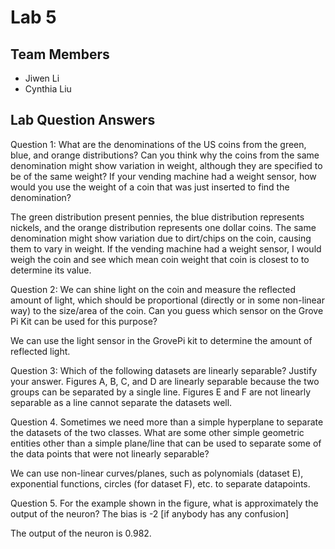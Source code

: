 # Lab 5

## Team Members
- Jiwen Li
- Cynthia Liu

## Lab Question Answers

Question 1: What are the denominations of the US coins from the green, blue, and
orange distributions? Can you think why the coins from the same denomination might show variation in
weight, although they are specified to be of the same weight? If your vending machine had a weight sensor, how would you use the weight of a coin that was just inserted to find the denomination?

The green distribution present pennies, the blue distribution represents nickels, and the orange distribution represents one dollar coins. The same denomination might show variation due to dirt/chips on the coin, causing them to vary in weight. If the vending machine had a weight sensor, I would weigh the coin and see which mean coin weight that coin is closest to to determine its value.

Question 2: We can shine light on the coin and measure the reflected amount of light,
which should be proportional (directly or in some non-linear way) to the size/area of the
coin. Can you guess which sensor on the Grove Pi Kit can be used for this purpose?

We can use the light sensor in the GrovePi kit to determine the amount of reflected light.

Question 3: Which of the following datasets are linearly separable? Justify your answer.
Figures A, B, C, and D are linearly separable because the two groups can be separated by a single line. Figures E and F are not linearly separable as a line cannot separate the datasets well.

Question 4. Sometimes we need more than a simple hyperplane to separate the
datasets of the two classes. What are some other simple geometric entities other than a
simple plane/line that can be used to separate some of the data points that were not
linearly separable?

We can use non-linear curves/planes, such as polynomials (dataset E), exponential functions, circles (for dataset F), etc. to separate datapoints.

Question 5. For the example shown in the figure, what is approximately the output of the
neuron?
The bias is -2 [if anybody has any confusion]

The output of the neuron is 0.982. 